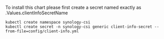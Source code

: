To install this chart please first create a secret named exactly as .Values.clientInfoSecretName

    kubectl create namespace synology-csi
    kubectl create secret -n synology-csi generic client-info-secret --from-file=config/client-info.yml
